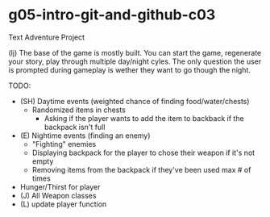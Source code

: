 # g05-intro-git-and-github-c03

Text Adventure Project

(lj) The base of the game is mostly built. You can start the game, regenerate your story, play through multiple day/night cyles. The only question the user is prompted during gameplay is wether they want to go though the night.

TODO:
- (SH) Daytime events (weighted chance of finding food/water/chests)
    - Randomized items in chests
        - Asking if the player wants to add the item to backback if the backpack isn't full
- (E) Nightime events (finding an enemy)
    - "Fighting" enemies
    - Displaying backpack for the player to chose their weapon if it's not empty
    - Removing items from the backpack if they've been used max # of times
- Hunger/Thirst for player
- (J) All Weapon classes
- (L) update player function
